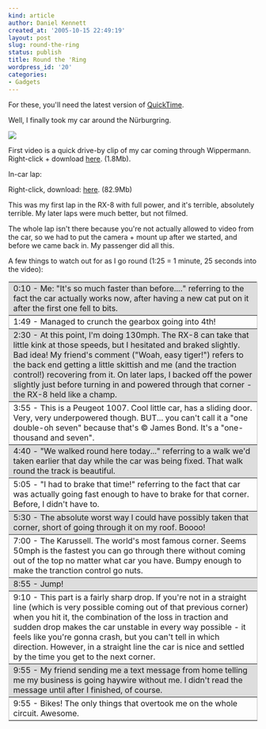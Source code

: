```yaml
---
kind: article
author: Daniel Kennett
created_at: '2005-10-15 22:49:19'
layout: post
slug: round-the-ring
status: publish
title: Round the 'Ring
wordpress_id: '20'
categories:
- Gadgets
---
```


For these, you'll need the latest version of <a href="http://www.apple.com/quicktime/download/">QuickTime</a>.

Well, I finally took my car around the Nürburgring.

<img src="pictures/breakdown/ring2.jpg"/> 

First video is a quick drive-by clip of my car coming through Wippermann. Right-click + download <a href="http://homepage.mac.com/danielkennett/files/ring-driveby.mp4">here</a>. (1.8Mb).

In-car lap:

Right-click, download: <a href="http://homepage.mac.com/danielkennett/files/ring-incar.mp4">here</a>. (82.9Mb)

This was my first lap in the RX-8 with full power, and it's terrible, absolutely terrible. My later laps were much better, but not filmed. 

The whole lap isn't there because you're not actually allowed to video from the car, so we had to put the camera + mount up after we started, and before we came back in. My passenger did all this. 

A few things to watch out for as I go round (1:25 = 1 minute, 25 seconds into the video):

<table width="100%" border="1" cellspacing="0" cellpadding="5" bordercolor="#DDD" bordercolorlight="#DDD" bordercolordark="#DDD">
                       <tr>
                                <td bgcolor="#DDD">0:10 - Me: &quot;It's so much faster than before....&quot; referring to the fact the car actually works now, after having a new cat put on it after the first one fell to bits.</td>
                    </tr>
                       <tr>
                                <td>1:49 - Managed to crunch the gearbox going into 4th!</td>
                       </tr>
                       <tr>
                                <td bgcolor="#DDD">2:30 - At this point, I'm doing 130mph. The RX-8 can take that little kink at those speeds, but I hesitated and braked slightly. Bad idea! My friend's comment (&quot;Woah, easy tiger!&quot;) refers to the back end getting a little skittish and me (and the traction control!) recovering from it. On later laps, I backed off the power slightly just before turning in and powered through that corner - the RX-8 held like a champ.</td>
                        </tr>
                       <tr>
                                <td>3:55 - This is a Peugeot 1007. Cool little car, has a sliding door. Very, very underpowered though. BUT... you can't call it a &quot;one double-oh seven&quot; because that's &copy; James Bond. It's a &quot;one-thousand and seven&quot;. </td>
                    </tr>
                       <tr>
                                <td bgcolor="#DDD">4:40 - &quot;We walked round here today...&quot; referring to a walk we'd taken earlier that day while the car was being fixed. That walk round the track is beautiful.</td>
                    </tr>
                       <tr>
                                <td>5:05 - &quot;I had to brake that time!&quot; referring to the fact that car was actually going fast enough to have to brake for that corner. Before, I didn't have to.</td>
                    </tr>
                       <tr>
                                <td bgcolor="#DDD">5:30 - The absolute worst way I could have possibly taken that corner, short of going through it on my roof. Boooo!</td>
                 </tr>
                       <tr>
                                <td>7:00 - The Karussell. The world's most famous corner. Seems 50mph is the fastest you can go through there without coming out of the top no matter what car you have. Bumpy enough to make the tranction control go nuts.</td>
                  </tr>
                       <tr>
                                <td bgcolor="#DDD">8:55 - Jump!</td>
                        </tr>
                       <tr>
                                <td>9:10 - This part is a fairly sharp drop. If you're not in a straight line (which is very possible coming out of that previous corner) when you hit it, the combination of the loss in traction and sudden drop makes the car unstable in every way possible - it feels like you're gonna crash, but you can't tell in which direction. However, in a straight line the car is nice and settled by the time you get to the next corner.</td>
                  </tr>
                       <tr>
                                <td bgcolor="#DDD">9:55 - My friend sending me a text message from home telling me my business is going haywire without me. I didn't read the message until after I finished, of course.</td>
                      </tr>
                       <tr>
                                <td>9:55 - Bikes! The only things that overtook me on the whole circuit. Awesome.</td>
                      </tr>
               </table>